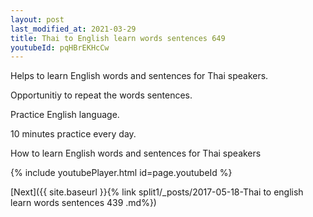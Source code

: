 ```yaml
---
layout: post
last_modified_at: 2021-03-29
title: Thai to English learn words sentences 649 
youtubeId: pqHBrEKHcCw
---
```

 
 
Helps to learn English words and sentences for Thai speakers.

Opportunitiy to repeat the words sentences. 

Practice English language. 
 
10 minutes practice every day. 
 
How to learn English words and sentences for Thai speakers 
 
{% include youtubePlayer.html id=page.youtubeId %}
 
 
[Next]({{ site.baseurl }}{% link  split1/_posts/2017-05-18-Thai to english learn words sentences 439 .md%})
 
